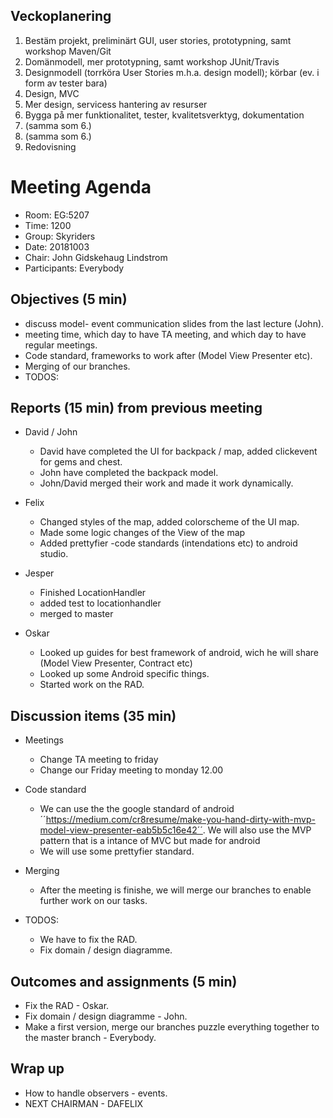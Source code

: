 ## Veckoplanering
1. Bestäm projekt, preliminärt GUI, user stories, prototypning, samt workshop Maven/Git
2. Domänmodell, mer prototypning, samt workshop JUnit/Travis
3. Designmodell (torrköra User Stories m.h.a. design modell); körbar (ev. i form av tester bara)
4. Design, MVC
5. Mer design, servicess hantering av resurser
6. Bygga på mer funktionalitet, tester, kvalitetsverktyg, dokumentation
7. (samma som 6.)
8. (samma som 6.)
9. Redovisning

# Meeting Agenda

- Room: EG:5207
- Time: 1200 
- Group: Skyriders
- Date: 20181003
- Chair: John Gidskehaug Lindstrom
- Participants: Everybody


## Objectives (5 min) 
- discuss model- event communication slides from the last lecture (John).
- meeting time, which day to have TA meeting, and which day to have regular meetings.
- Code standard, frameworks to work after (Model View Presenter etc).
- Merging of our branches.
- TODOS: 




## Reports (15 min) from previous meeting
- David / John 
    * David  have completed the UI for backpack / map, added clickevent for gems and chest.
    * John have completed the backpack model.
    * John/David merged their work and made it work dynamically.
- Felix 
  * Changed styles of the map, added colorscheme of the UI map.
  * Made some logic changes of the View of the map
  * Added prettyfier -code standards (intendations etc) to android studio.
- Jesper
  * Finished LocationHandler
  * added test to locationhandler
  * merged to master

- Oskar
  * Looked up guides for best framework of android, wich he will share (Model View Presenter, Contract etc)
  * Looked up some Android specific things.
  * Started work on the RAD.


## Discussion items (35 min)
 - Meetings
   * Change TA meeting to friday
   * Change our Friday meeting to monday 12.00
   
 - Code standard 
   * We can use the the google standard of android ´´https://medium.com/cr8resume/make-you-hand-dirty-with-mvp-model-view-presenter-eab5b5c16e42´´. We will also use the MVP pattern that is a intance of MVC but made for android
   * We will use some prettyfier standard.
   
 - Merging
   * After the meeting is finishe, we will merge our branches to enable further work on our tasks.
  
 - TODOS: 
   * We have to fix the RAD.
   * Fix domain / design diagramme.


## Outcomes and assignments (5 min)

- Fix the RAD - Oskar.
- Fix domain / design diagramme - John.
- Make a first version, merge our branches puzzle everything together to the master branch - Everybody.


## Wrap up

- How to handle observers - events.
- NEXT CHAIRMAN - DAFELIX
